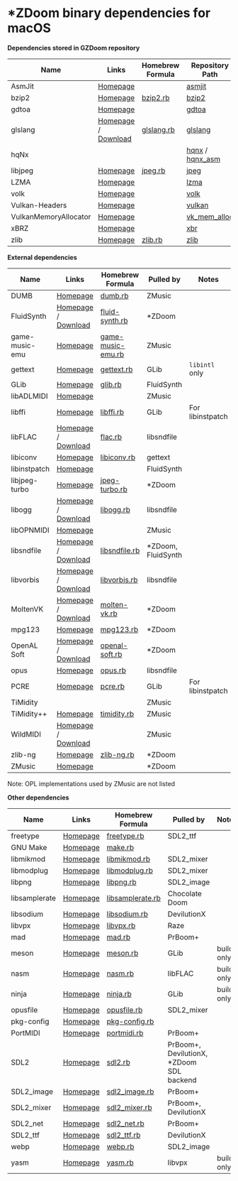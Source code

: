 # *ZDoom binary dependencies for macOS

**Dependencies stored in GZDoom repository**

|Name|Links|Homebrew Formula|Repository Path|
|---|---|---|---|
|AsmJit|[Homepage](https://github.com/asmjit/asmjit)||[asmjit](https://github.com/coelckers/gzdoom/tree/master/libraries/asmjit)|
|bzip2|[Homepage](https://www.sourceware.org/bzip2/)|[bzip2.rb](https://github.com/Homebrew/homebrew-core/blob/master/Formula/bzip2.rb)|[bzip2](https://github.com/coelckers/gzdoom/tree/master/libraries/bzip2)|
|gdtoa|[Homepage](http://www.netlib.org/fp/)||[gdtoa](https://github.com/coelckers/gzdoom/tree/master/libraries/gdtoa)|
|glslang|[Homepage](https://www.khronos.org/opengles/sdk/tools/Reference-Compiler/) / [Download](https://github.com/KhronosGroup/glslang/releases)|[glslang.rb](https://github.com/Homebrew/homebrew-core/blob/master/Formula/glslang.rb)|[glslang](https://github.com/coelckers/gzdoom/tree/master/libraries/glslang)|
|hqNx|||[hqnx](https://github.com/coelckers/gzdoom/tree/master/src/gamedata/textures/hires/hqnx) / [hqnx_asm](https://github.com/coelckers/gzdoom/tree/master/src/gamedata/textures/hires/hqnx_asm)|
|libjpeg|[Homepage](https://www.ijg.org/)|[jpeg.rb](https://github.com/Homebrew/homebrew-core/blob/master/Formula/jpeg.rb)|[jpeg](https://github.com/coelckers/gzdoom/tree/master/libraries/jpeg)|
|LZMA|[Homepage](https://www.7-zip.org/sdk.html)||[lzma](https://github.com/coelckers/gzdoom/tree/master/libraries/lzma)|
|volk|[Homepage](https://github.com/zeux/volk)||[volk](https://github.com/coelckers/gzdoom/tree/master/src/rendering/vulkan/thirdparty/volk)|
|Vulkan-Headers|[Homepage](https://github.com/KhronosGroup/Vulkan-Headers)||[vulkan](https://github.com/coelckers/gzdoom/tree/master/src/rendering/vulkan/thirdparty/vulkan)|
|VulkanMemoryAllocator|[Homepage](https://github.com/GPUOpen-LibrariesAndSDKs/VulkanMemoryAllocator)||[vk_mem_alloc](https://github.com/coelckers/gzdoom/tree/master/src/rendering/vulkan/thirdparty/vk_mem_alloc)|
|xBRZ|[Homepage](https://sourceforge.net/projects/xbrz/)||[xbr](https://github.com/coelckers/gzdoom/tree/master/src/gamedata/textures/hires/xbr)|
|zlib|[Homepage](https://zlib.net/)|[zlib.rb](https://github.com/Homebrew/homebrew-core/blob/master/Formula/zlib.rb)|[zlib](https://github.com/coelckers/gzdoom/tree/master/libraries/zlib)|

**External dependencies**

|Name|Links|Homebrew Formula|Pulled by|Notes|
|---|---|---|---|---|
|DUMB|[Homepage](http://dumb.sourceforge.net/)|[dumb.rb](https://github.com/Homebrew/homebrew-core/blob/master/Formula/dumb.rb)|ZMusic||
|FluidSynth|[Homepage](http://www.fluidsynth.org/) / [Download](https://github.com/FluidSynth/fluidsynth/releases)|[fluid-synth.rb](https://github.com/Homebrew/homebrew-core/blob/master/Formula/fluid-synth.rb)|*ZDoom||
|game-music-emu|[Homepage](https://bitbucket.org/mpyne/game-music-emu/)|[game-music-emu.rb](https://github.com/Homebrew/homebrew-core/blob/master/Formula/game-music-emu.rb)|ZMusic||
|gettext|[Homepage](https://www.gnu.org/software/gettext/)|[gettext.rb](https://github.com/Homebrew/homebrew-core/blob/master/Formula/gettext.rb)|GLib|`libintl` only|
|GLib|[Homepage](https://developer.gnome.org/glib/)|[glib.rb](https://github.com/Homebrew/homebrew-core/blob/master/Formula/glib.rb)|FluidSynth||
|libADLMIDI|[Homepage](https://github.com/Wohlstand/libADLMIDI)||ZMusic||
|libffi|[Homepage](https://sourceware.org/libffi/)|[libffi.rb](https://github.com/Homebrew/homebrew-core/blob/master/Formula/libffi.rb)|GLib|For libinstpatch|
|libFLAC|[Homepage](https://xiph.org/flac/) / [Download](https://github.com/xiph/flac/releases)|[flac.rb](https://github.com/Homebrew/homebrew-core/blob/master/Formula/flac.rb)|libsndfile||
|libiconv|[Homepage](https://www.gnu.org/software/libiconv/)|[libiconv.rb](https://github.com/Homebrew/homebrew-core/blob/master/Formula/libiconv.rb)|gettext||
|libinstpatch|[Homepage](https://github.com/swami/libinstpatch/)||FluidSynth||
|libjpeg-turbo|[Homepage](https://libjpeg-turbo.org/)|[jpeg-turbo.rb](https://github.com/Homebrew/homebrew-core/blob/master/Formula/jpeg-turbo.rb)|*ZDoom||
|libogg|[Homepage](https://www.xiph.org/ogg/) / [Download](https://github.com/xiph/ogg/releases)|[libogg.rb](https://github.com/Homebrew/homebrew-core/blob/master/Formula/libogg.rb)|libsndfile||
|libOPNMIDI|[Homepage](https://github.com/Wohlstand/libOPNMIDI/)||ZMusic||
|libsndfile|[Homepage](http://www.mega-nerd.com/libsndfile/) / [Download](https://github.com/erikd/libsndfile/releases)|[libsndfile.rb](https://github.com/Homebrew/homebrew-core/blob/master/Formula/libsndfile.rb)|*ZDoom, FluidSynth||
|libvorbis|[Homepage](https://xiph.org/vorbis/) / [Download](https://github.com/xiph/vorbis/releases)|[libvorbis.rb](https://github.com/Homebrew/homebrew-core/blob/master/Formula/libvorbis.rb)|libsndfile||
|MoltenVK|[Homepage](https://moltengl.com/moltenvk/) / [Download](https://github.com/KhronosGroup/MoltenVK/releases)|[molten-vk.rb](https://github.com/Homebrew/homebrew-core/blob/master/Formula/molten-vk.rb)|*ZDoom||
|mpg123|[Homepage](https://www.mpg123.de/)|[mpg123.rb](https://github.com/Homebrew/homebrew-core/blob/master/Formula/mpg123.rb)|*ZDoom||
|OpenAL Soft|[Homepage](https://openal-soft.org/) / [Download](https://github.com/kcat/openal-soft/releases)|[openal-soft.rb](https://github.com/Homebrew/homebrew-core/blob/master/Formula/openal-soft.rb)|*ZDoom||
|opus|[Homepage](https://www.opus-codec.org/)|[opus.rb](https://github.com/Homebrew/homebrew-core/blob/master/Formula/opus.rb)|libsndfile||
|PCRE|[Homepage](https://www.pcre.org/)|[pcre.rb](https://github.com/Homebrew/homebrew-core/blob/master/Formula/pcre.rb)|GLib|For libinstpatch|
|TiMidity|||ZMusic||
|TiMidity++|[Homepage](http://timidity.sourceforge.net/)|[timidity.rb](https://github.com/Homebrew/homebrew-core/blob/master/Formula/timidity.rb)|ZMusic||
|WildMIDI|[Homepage](https://www.mindwerks.net/projects/wildmidi) / [Download](https://github.com/Mindwerks/wildmidi/releases)||ZMusic||
|zlib-ng|[Homepage](https://github.com/zlib-ng/zlib-ng)|[zlib-ng.rb](https://github.com/Homebrew/homebrew-core/blob/master/Formula/zlib-ng.rb)|*ZDoom||
|ZMusic|[Homepage](https://github.com/coelckers/ZMusic)||*ZDoom||

Note: OPL implementations used by ZMusic are not listed

**Other dependencies**

|Name|Links|Homebrew Formula|Pulled by|Notes|
|---|---|---|---|---|
|freetype|[Homepage](https://www.freetype.org/)|[freetype.rb](https://github.com/Homebrew/homebrew-core/blob/master/Formula/freetype.rb)|SDL2_ttf||
|GNU Make|[Homepage](https://www.gnu.org/software/make/)|[make.rb](https://github.com/Homebrew/homebrew-core/blob/master/Formula/make.rb)|||
|libmikmod|[Homepage](https://modplug-xmms.sourceforge.io/)|[libmikmod.rb](https://github.com/Homebrew/homebrew-core/blob/master/Formula/libmikmod.rb)|SDL2_mixer||
|libmodplug|[Homepage](https://mikmod.sourceforge.io/)|[libmodplug.rb](https://github.com/Homebrew/homebrew-core/blob/master/Formula/libmodplug.rb)|SDL2_mixer||
|libpng|[Homepage](http://www.libpng.org/pub/png/libpng.html)|[libpng.rb](https://github.com/Homebrew/homebrew-core/blob/master/Formula/libpng.rb)|SDL2_image||
|libsamplerate|[Homepage](http://www.mega-nerd.com/SRC/)|[libsamplerate.rb](https://github.com/Homebrew/homebrew-core/blob/master/Formula/libsamplerate.rb)|Chocolate Doom||
|libsodium|[Homepage](https://libsodium.org/)|[libsodium.rb](https://github.com/Homebrew/homebrew-core/blob/master/Formula/libsodium.rb)|DevilutionX||
|libvpx|[Homepage](https://www.webmproject.org/code/)|[libvpx.rb](https://github.com/Homebrew/homebrew-core/blob/master/Formula/libvpx.rb)|Raze||
|mad|[Homepage](https://www.underbit.com/products/mad/)|[mad.rb](https://github.com/Homebrew/homebrew-core/blob/master/Formula/mad.rb)|PrBoom+||
|meson|[Homepage](https://mesonbuild.com/)|[meson.rb](https://github.com/Homebrew/homebrew-core/blob/master/Formula/meson.rb)|GLib|build only|
|nasm|[Homepage](https://www.nasm.us/)|[nasm.rb](https://github.com/Homebrew/homebrew-core/blob/master/Formula/nasm.rb)|libFLAC|build only|
|ninja|[Homepage](https://ninja-build.org/)|[ninja.rb](https://github.com/Homebrew/homebrew-core/blob/master/Formula/ninja.rb)|GLib|build only|
|opusfile|[Homepage](https://www.opus-codec.org/)|[opusfile.rb](https://github.com/Homebrew/homebrew-core/blob/master/Formula/opusfile.rb)|SDL2_mixer||
|pkg-config|[Homepage](https://freedesktop.org/wiki/Software/pkg-config/)|[pkg-config.rb](https://github.com/Homebrew/homebrew-core/blob/master/Formula/pkg-config.rb)|||
|PortMIDI|[Homepage](http://portmedia.sourceforge.net/portmidi/)|[portmidi.rb](https://github.com/Homebrew/homebrew-core/blob/master/Formula/portmidi.rb)|PrBoom+||
|SDL2|[Homepage](https://www.libsdl.org/)|[sdl2.rb](https://github.com/Homebrew/homebrew-core/blob/master/Formula/sdl2.rb)|PrBoom+, DevilutionX, *ZDoom SDL backend||
|SDL2_image|[Homepage](https://www.libsdl.org/projects/SDL_image/)|[sdl2_image.rb](https://github.com/Homebrew/homebrew-core/blob/master/Formula/sdl2_image.rb)|PrBoom+||
|SDL2_mixer|[Homepage](https://www.libsdl.org/projects/SDL_mixer/)|[sdl2_mixer.rb](https://github.com/Homebrew/homebrew-core/blob/master/Formula/sdl2_mixer.rb)|PrBoom+, DevilutionX||
|SDL2_net|[Homepage](https://www.libsdl.org/projects/SDL_net/)|[sdl2_net.rb](https://github.com/Homebrew/homebrew-core/blob/master/Formula/sdl2_net.rb)|PrBoom+||
|SDL2_ttf|[Homepage](https://www.libsdl.org/projects/SDL_ttf/)|[sdl2_ttf.rb](https://github.com/Homebrew/homebrew-core/blob/master/Formula/sdl2_ttf.rb)|DevilutionX||
|webp|[Homepage](https://developers.google.com/speed/webp/)|[webp.rb](https://github.com/Homebrew/homebrew-core/blob/master/Formula/webp.rb)|SDL2_image||
|yasm|[Homepage](https://yasm.tortall.net/)|[yasm.rb](https://github.com/Homebrew/homebrew-core/blob/master/Formula/yasm.rb)|libvpx|build only|

